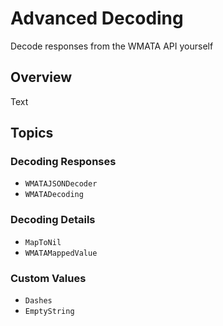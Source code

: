 # Advanced Decoding

Decode responses from the WMATA API yourself

## Overview

<!--@START_MENU_TOKEN@-->Text<!--@END_MENU_TOKEN@-->

## Topics

### Decoding Responses

- ``WMATAJSONDecoder``
- ``WMATADecoding``

### Decoding Details
- ``MapToNil``
- ``WMATAMappedValue``

### Custom Values
- ``Dashes``
- ``EmptyString``
